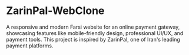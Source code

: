 # ZarinPal-WebClone
A responsive and modern Farsi website for an online payment gateway, showcasing features like mobile-friendly design, professional UI/UX, and payment tools. This project is inspired by ZarinPal, one of Iran's leading payment platforms.
